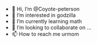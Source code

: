 - 👋 Hi, I’m @Coyote-peterson
- 👀 I’m interested in godzilla
- 🌱 I’m currently learning math
- 💞️ I’m looking to collaborate on ...
- 📫 How to reach me urmom

<!---
Coyote-peterson/Coyote-peterson is a ✨ special ✨ repository because its `README.md` (this file) appears on your GitHub profile.
You can click the Preview link to take a look at your changes.
--->
